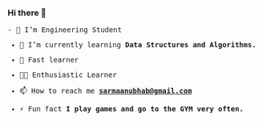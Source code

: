 ### Hi there 👋

<samp>
- 🔭 I’m Engineering Student 

- 🌱 I’m currently learning **Data Structures and Algorithms.**

- 👯 Fast learner

- 👨‍💻 Enthusiastic Learner

- 📫 How to reach me **sarmaanubhab@gmail.com**

- ⚡ Fun fact **I play games and go to the GYM very often.**
</samp>

